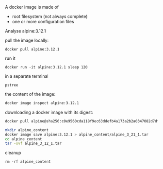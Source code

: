 A docker image is made of 
* root filesystem (not always complete)
* one or more configuration files

Analyse alpine:3.12.1

pull the image locally:
```
docker pull alpine:3.12.1
```

run it
```
docker run -it alpine:3.12.1 sleep 120
```

in a separate terminal
```
pstree
```

the content of the image:
```bash
docker image inspect alpine:3.12.1
```

downloading a docker image with its digest:
```bash
docker pull alpine@sha256:c0e9560cda118f9ec63ddefb4a173a2b2a0347082d7dff7dc14272e7841a5b5a
```

```bash
mkdir alpine_content
docker image save alpine:3.12.1 > alpine_content/alpine_3_21_1.tar
cd alpine_content
tar -xvf alpine_3_12_1.tar
```

cleanup
```
rm -rf alpine_content
```